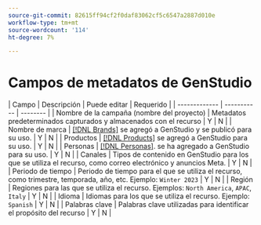 ```yaml
---
source-git-commit: 82615ff94cf2f0daf83062cf5c6547a2887d010e
workflow-type: tm+mt
source-wordcount: '114'
ht-degree: 7%

---
```

# Campos de metadatos de GenStudio

<!-- copied this table right into the topic bc was having trouble with snippet injection error -->

| Campo | Descripción | Puede editar | Requerido |
| ------------- | ----------- | -------- |
| Nombre de la campaña (nombre del proyecto) | Metadatos predeterminados capturados y almacenados con el recurso | Y | N |
| Nombre de marca | [[!DNL Brands]](/help/user-guide/guidelines/brands.md) se agregó a GenStudio y se publicó para su uso. | Y | N |
| Productos | [[!DNL Products]](/help/user-guide/guidelines/products.md) se agregó a GenStudio para su uso. | Y | N |
| Personas | [[!DNL Personas]](/help/user-guide/guidelines/personas.md). se ha agregado a GenStudio para su uso. | Y | N |
| Canales | Tipos de contenido en GenStudio para los que se utiliza el recurso, como correo electrónico y anuncios Meta. | Y | N |
| Periodo de tiempo | Periodo de tiempo para el que se utiliza el recurso, como trimestre, temporada, año, etc. Ejemplo: `Winter 2023` | Y | N |
| Región | Regiones para las que se utiliza el recurso. Ejemplos: `North America`, `APAC`, `Italy` | Y | N |
| Idioma | Idiomas para los que se utiliza el recurso. Ejemplo: `Spanish` | Y | N |
| Palabras clave | Palabras clave utilizadas para identificar el propósito del recurso | Y | N |
<!-- 
| Prompt        | Metadata that describes information used to generate asset | N |
| Filename      | Default metadata captured and stored with asset | N |
| File format   | Default metadata captured and stored with asset | N |
| Timestamps    | Default metadata captured and stored with asset | N |
| Size          | Default metadata captured and stored with asset | N |
| Color tag     | **Colors**: Red, Dark_Red, Magenta, Yellow, Mustard, Pink, Dark_Pink, Gold, Orange, Mud_Green, Black, White, Off_White, Gray, Dark_Gray, Silver, Cream, Khaki, Brown, Dark_Brown, Maroon, Tan, Beige, Olive, Green, Bright_Green, Dark_Green, Light_Green, Blue, Dark_Blue, Light_Blue, Royal_Blue, Cyan, Violet, Purple, Lavender, Turquoise, Plum, Emerald, Lilac<br>**Tone**: Warm, Neutral, Cool | N |
| Smart tag     | Keywords assigned by AI based on characteristics identified in the content | N | -->

<!--
Description should include any defaults or ranges.
Not sure which metadata they will restrict from edit. Do we need to distinguish changes made during creation process or AFTER the content creation and approval. Obviously data assigned by machine is not editable.
-->
